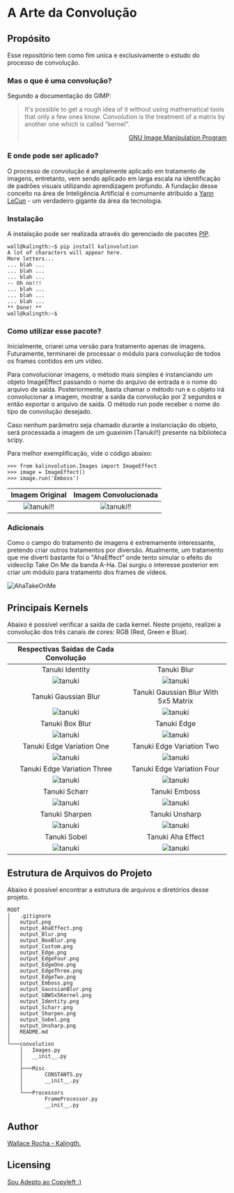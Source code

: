 # A Arte da Convolução

## Propósito

Esse repositório tem como fim unica e exclusivamente o estudo do processo de convolução.

### Mas o que é uma convolução?

Segundo a documentação do GIMP:

> It's possible to get a rough idea of it without using mathematical tools that only a few ones know. Convolution is the treatment of a 
> matrix by another one which is called “kernel”.
> <p align="right"><a href="https://docs.gimp.org/2.2/en/plug-in-convmatrix.html">GNU Image Manipulation Program</a></p>

### E onde pode ser aplicado?

O processo de convolução é amplamente aplicado em tratamento de imagens, entretanto, vem sendo aplicado em larga escala na identificação de padrões visuais utilizando aprendizagem profundo. A fundação desse conceito na área de Inteligência Artificial é comumente atribuido a [Yann LeCun](http://yann.lecun.com/exdb/lenet/) - um verdadeiro gigante da área da tecnologia.

### Instalação

A instalação pode ser realizada através do gerenciado de pacotes [PIP](https://bootstrap.pypa.io/get-pip.py).

```console
wall@kalingth:~$ pip install kalinvolution
A lot of characters will appear here.
More letters...
... blah ...
... blah ...
... blah ...
-- Oh no!!!
... blah ...
... blah ...
... blah ...
** Done! **
wall@kalingth:~$ 
```

### Como utilizar esse pacote?

Inicialmente, criarei uma versão para tratamento apenas de imagens. Futuramente, terminarei de processar o módulo para convolução de todos os frames contidos em um vídeo.

Para convolucionar imagens, o método mais simples é instanciando um objeto ImageEffect passando o nome do arquivo de entrada e o nome do arquivo de saída. Posteriormente, basta chamar o método run e o objeto irá convolucionar a imagem, mostrar a saída da convolução por 2 segundos e então exportar o arquivo de saída. O método run pode receber o nome do tipo de convolução desejado.

Caso nenhum parâmetro seja chamado durante a instanciação do objeto, será processada a imagem de um guaxinim (Tanuki!!) presente na biblioteca scipy.

Para melhor exemplificação, vide o código abaixo:

```python3
>>> from kalinvolution.Images import ImageEffect 
>>> image = ImageEffect()
>>> image.run('Emboss')
```

| Imagem Original                | Imagem Convolucionada          |
| :----------------------------: | :----------------------------: |
| ![tanuki!!](output.png)        | ![tanuki!!](output_Emboss.png) |


### Adicionais

Como o campo do tratamento de imagens é extremamente interessante, pretendo criar outros tratamentos por diversão.
Atualmente, um tratamento que me diverti bastante foi o "AhaEffect" onde tento simular o efeito do videoclip Take On Me da banda A-Ha. Daí surgiu o interesse posterior em criar um módulo para tratamento dos frames de vídeos.

![AhaTakeOnMe](https://i.gifer.com/3cnK.gif)

## Principais Kernels

Abaixo é possível verificar a saída de cada kernel. Neste projeto, realizei a convolução dos três canais de cores: RGB (Red, Green e Blue).

|                 Respectivas Saídas de Cada Convolução                  ||
| :-----------------------------: | :-----------------------------------: |
| Tanuki Identity                 | Tanuki Blur                           |
| ![tanuki](output_Identity.png)  | ![tanuki](output_Blur.png)            |
| Tanuki Gaussian Blur            | Tanuki Gaussian Blur With 5x5 Matrix  |
| ![tanuki](output_Identity.png)  | ![tanuki](output_GBW5x5Kernel.png)    |
| Tanuki Box Blur                 | Tanuki Edge                           |
| ![tanuki](output_BoxBlur.png)   | ![tanuki](output_Edge.png)            |
| Tanuki Edge Variation One       | Tanuki Edge Variation Two             |
| ![tanuki](output_EdgeOne.png)   | ![tanuki](output_EdgeTwo.png)         |
| Tanuki Edge Variation Three     | Tanuki Edge Variation Four            |
| ![tanuki](output_EdgeThree.png) | ![tanuki](output_EdgeFour.png)        |
| Tanuki Scharr                   | Tanuki Emboss                         |
| ![tanuki](output_Scharr.png)    | ![tanuki](output_Emboss.png)          |
| Tanuki Sharpen                  | Tanuki Unsharp                        |
| ![tanuki](output_Sharpen.png)   | ![tanuki](output_Unsharp.png)         |
| Tanuki Sobel                    | Tanuki Aha Effect                     |
| ![tanuki](output_Sobel.png)     | ![tanuki](output_AhaEffect.png)       |


## Estrutura de Arquivos do Projeto

Abaixo é possível encontrar a estrutura de arquivos e diretórios desse projeto.

```
ROOT
│   .gitignore
│   output.png
│   output_AhaEffect.png
│   output_Blur.png
│   output_BoxBlur.png
│   output_Custom.png
│   output_Edge.png
│   output_EdgeFour.png
│   output_EdgeOne.png
│   output_EdgeThree.png
│   output_EdgeTwo.png
│   output_Emboss.png
│   output_GaussianBlur.png
│   output_GBW5x5Kernel.png
│   output_Identity.png
│   output_Scharr.png
│   output_Sharpen.png
│   output_Sobel.png
│   output_Unsharp.png
│   README.md
│   
└───convolution
    │   Images.py
    │   __init__.py
    │   
    ├───Misc
    │       CONSTANTS.py
    │       __init__.py
    │       
    └───Processors
            FrameProcessor.py
            __init__.py
```

## Author

[Wallace Rocha - Kalingth.](https://www.linkedin.com/in/htgnilak/)

## Licensing

[Sou Adepto ao Copyleft :)](https://choosealicense.com/licenses/mpl-2.0/)